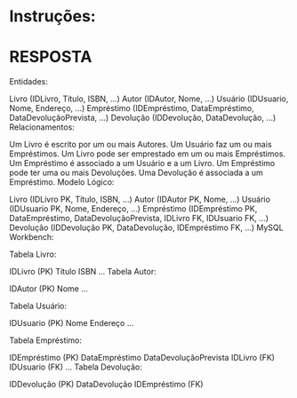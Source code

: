 # Instruções:
 

# RESPOSTA

Entidades:

Livro (IDLivro, Título, ISBN, ...)
Autor (IDAutor, Nome, ...)
Usuário (IDUsuario, Nome, Endereço, ...)
Empréstimo (IDEmpréstimo, DataEmpréstimo, DataDevoluçãoPrevista, ...)
Devolução (IDDevolução, DataDevolução, ...)
Relacionamentos:

Um Livro é escrito por um ou mais Autores.
Um Usuário faz um ou mais Empréstimos.
Um Livro pode ser emprestado em um ou mais Empréstimos.
Um Empréstimo é associado a um Usuário e a um Livro.
Um Empréstimo pode ter uma ou mais Devoluções.
Uma Devolução é associada a um Empréstimo.
Modelo Lógico:

Livro (IDLivro PK, Título, ISBN, ...)
Autor (IDAutor PK, Nome, ...)
Usuário (IDUsuario PK, Nome, Endereço, ...)
Empréstimo (IDEmpréstimo PK, DataEmpréstimo, DataDevoluçãoPrevista, IDLivro FK, IDUsuario FK, ...)
Devolução (IDDevolução PK, DataDevolução, IDEmpréstimo FK, ...)
MySQL Workbench:

Tabela Livro:

IDLivro (PK)
Título
ISBN
...
Tabela Autor:

IDAutor (PK)
Nome
...

Tabela Usuário:

IDUsuario (PK)
Nome
Endereço
...

Tabela Empréstimo:

IDEmpréstimo (PK)
DataEmpréstimo
DataDevoluçãoPrevista
IDLivro (FK)
IDUsuario (FK)
...
Tabela Devolução:

IDDevolução (PK)
DataDevolução
IDEmpréstimo (FK)